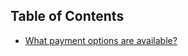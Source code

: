 Table of Contents
-----------------

*  [What payment options are available?](billing.md#what-payment-options-are-available)